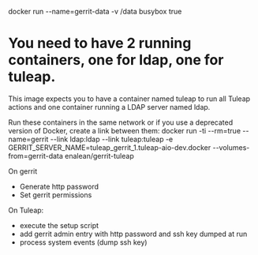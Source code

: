 docker run --name=gerrit-data -v /data busybox true

# You need to have 2 running containers, one for ldap, one for tuleap.

This image expects you to have a container named tuleap to run all Tuleap actions
and one container running a LDAP server named ldap.

Run these containers in the same network or if you use a deprecated version of Docker,
create a link between them:
docker run -ti --rm=true --name=gerrit --link ldap:ldap --link tuleap:tuleap -e GERRIT_SERVER_NAME=tuleap_gerrit_1.tuleap-aio-dev.docker --volumes-from=gerrit-data enalean/gerrit-tuleap

On gerrit
- Generate http password
- Set gerrit permissions

On Tuleap:
- execute the setup script
- add gerrit admin entry with http password and ssh key dumped at run
- process system events (dump ssh key)
